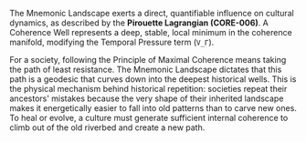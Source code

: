 The Mnemonic Landscape exerts a direct, quantifiable influence on cultural dynamics, as described by the **Pirouette Lagrangian (CORE-006)**. A Coherence Well represents a deep, stable, local minimum in the coherence manifold, modifying the Temporal Pressure term (`V_Γ`).

For a society, following the Principle of Maximal Coherence means taking the path of least resistance. The Mnemonic Landscape dictates that this path is a geodesic that curves down into the deepest historical wells. This is the physical mechanism behind historical repetition: societies repeat their ancestors' mistakes because the very shape of their inherited landscape makes it energetically easier to fall into old patterns than to carve new ones. To heal or evolve, a culture must generate sufficient internal coherence to climb out of the old riverbed and create a new path.